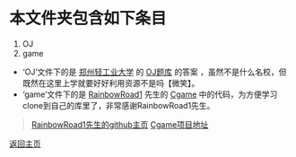 # 本文件夹包含如下条目

1. OJ
2. game

- ‘OJ’文件下的是 [郑州轻工业大学](http://www.zzuli.edu.cn/) 的 [OJ题库](http://acm.zzuli.edu.cn/) 的答案 ，虽然不是什么名校，但既然在这里上学就要好好利用资源不是吗【微笑】。
- ‘game’文件下的是 [RainbowRoad1](https://github.com/RainbowRoad1) 先生的 [Cgame](https://github.com/RainbowRoad1/Cgame) 中的代码，为方便学习clone到自己的库里了，非常感谢RainbowRoad1先生。

> [RainbowRoad1先生的github主页](https://github.com/RainbowRoad1)
> [Cgame项目地址](https://github.com/RainbowRoad1/Cgame)

[返回主页](..\README.md)
